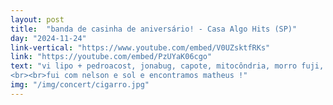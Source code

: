 ```yaml
---
layout: post
title:  "banda de casinha de aniversário! - Casa Algo Hits (SP)"
day: "2024-11-24"
link-vertical: "https://www.youtube.com/embed/V0UZsktfRKs"
link: "https://youtube.com/embed/PzUYaK06cgo"
text: "vi lipo + pedroacost, jonabug, capote, mitocôndria, morro fuji, e chococorn and the sugarcanes
<br><br>fui com nelson e sol e encontramos matheus !"
img: "/img/concert/cigarro.jpg"
---
```

